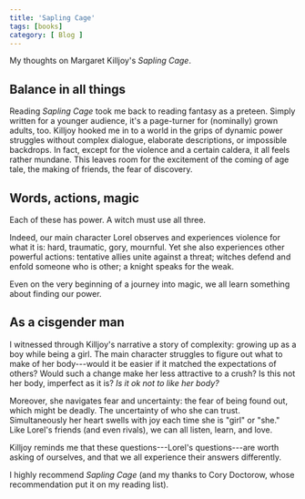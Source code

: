 ```yaml
---
title: 'Sapling Cage'
tags: [books]
category: [ Blog ]
---
```


My thoughts on Margaret Killjoy's _Sapling Cage_.

## Balance in all things

Reading _Sapling Cage_ took me back to reading fantasy as a preteen. Simply
written for a younger audience, it's a page-turner for (nominally) grown adults,
too. Killjoy hooked me in to a world in the grips of dynamic power struggles
without complex dialogue, elaborate descriptions, or impossible backdrops. In
fact, except for the violence and a certain caldera, it all feels rather
mundane. This leaves room for the excitement of the coming of age tale, the
making of friends, the fear of discovery.

## Words, actions, magic

Each of these has power. A witch must use all three.

Indeed, our main character Lorel observes and experiences violence for what it
is: hard, traumatic, gory, mournful. Yet she also experiences other powerful
actions: tentative allies unite against a threat; witches defend and enfold
someone who is other; a knight speaks for the weak.

Even on the very beginning of a journey into magic, we all learn something about
finding our power.

## As a cisgender man

I witnessed through Killjoy's narrative a story of complexity: growing up as a
boy while being a girl. The main character struggles to figure out what to make
of her body---would it be easier if it matched the expectations of others? Would
such a change make her less attractive to a crush? Is this not her body,
imperfect as it is? _Is it ok not to like her body?_

Moreover, she navigates fear and uncertainty: the fear of being found out, which
might be deadly. The uncertainty of who she can trust. Simultaneously her heart
swells with joy each time she is "girl" or "she." Like Lorel's friends (and even
rivals), we can all listen, learn, and love.

Killjoy reminds me that these questions---Lorel's questions---are worth asking
of ourselves, and that we all experience their answers differently.

I highly recommend _Sapling Cage_ (and my thanks to Cory Doctorow, whose
recommendation put it on my reading list).
